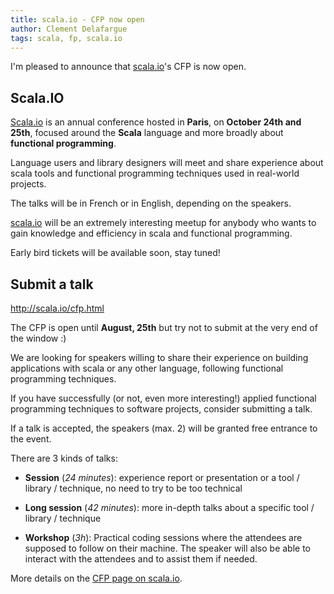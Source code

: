 ```yaml
---
title: scala.io - CFP now open
author: Clement Delafargue
tags: scala, fp, scala.io
---
```


I'm pleased to announce that [scala.io](http://scala.io)'s CFP is now open.

## Scala.IO

[Scala.io](http://scala.io) is an annual conference hosted in **Paris**, on
**October 24th and 25th**, focused around the **Scala** language and more
broadly about **functional programming**.

Language users and library designers will meet and share experience about
scala tools and functional programming techniques used in real-world projects.

The talks will be in French or in English, depending on the speakers.

[scala.io](http://scala.io) will be an extremely interesting meetup for
anybody who wants to gain knowledge and efficiency in scala and functional
programming.

Early bird tickets will be available soon, stay tuned!

## Submit a talk

<http://scala.io/cfp.html>

The CFP is open until **August, 25th** but try not to submit at the very end of
the window :)

We are looking for speakers willing to share their experience on building
applications with scala or any other language, following functional
programming techniques.

If you have successfully (or not, even more interesting!) applied functional
programming techniques to software projects, consider submitting a talk.

If a talk is accepted, the speakers (max. 2) will be granted free entrance to
the event.

There are 3 kinds of talks:

 - **Session** (*24 minutes*): experience report or presentation or a tool / library
   / technique, no need to try to be too technical

 - **Long session** (*42 minutes*): more in-depth talks about a specific tool /
   library / technique

 - **Workshop** (*3h*): Practical coding sessions where the attendees are supposed
   to follow on their machine. The speaker will also be able to interact with
   the attendees and to assist them if needed.

More details on the [CFP page on scala.io](http://scala.io/cfp.html).

